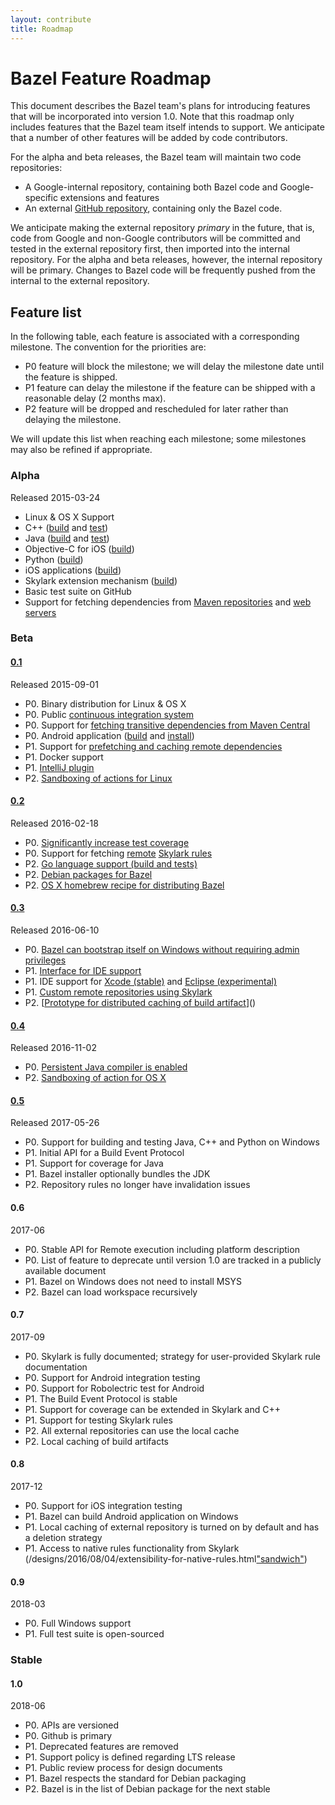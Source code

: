 ```yaml
---
layout: contribute
title: Roadmap
---
```


# Bazel Feature Roadmap

This document describes the Bazel team's plans for introducing features that
will be incorporated into version 1.0. Note that this roadmap only includes
features that the Bazel team itself intends to support. We anticipate that a
number of other features will be added by code contributors.

For the alpha and beta releases, the Bazel team will maintain two code
repositories:

*   A Google-internal repository, containing both Bazel code and
    Google-specific extensions and features
*   An external [GitHub repository](https://github.com/bazelbuild/bazel),
    containing only the Bazel code.

We anticipate making the external repository *primary* in the future, that is,
code from Google and non-Google contributors will be committed and tested in the
external repository first, then imported into the internal repository. For
the alpha and beta releases, however, the internal repository will be primary.
Changes to Bazel code will be frequently pushed from the internal to
the external repository.

## Feature list

In the following table, each feature is associated with a corresponding
milestone. The convention for the priorities are:

*   P0 feature will block the milestone; we will delay the milestone date
    until the feature is shipped.
*   P1 feature can delay the milestone if the feature can be shipped with a
    reasonable delay (2 months max).
*   P2 feature will be dropped and rescheduled for later rather than delaying
    the milestone.

We will update this list when reaching each milestone; some milestones may also
be refined if appropriate.

### Alpha
Released 2015-03-24

* Linux &amp; OS X Support</td>
* C++ ([build](http://bazel.build/docs/be/c-cpp.html#cc_binary) and [test](http://bazel.build/docs/be/c-cpp.html#cc_test))
* Java ([build](http://bazel.build/docs/be/java.html#java_binary) and [test](http://bazel.build/docs/be/java.html#java_test))
* Objective-C for iOS ([build](http://bazel.build/docs/be/objective-c.html#objc_binary))
* Python ([build](http://bazel.build/docs/be/python.html#py_binary))
* iOS applications ([build](http://bazel.build/docs/be/objective-c.html#ios_application))
* Skylark extension mechanism ([build](http://bazel.build/docs/skylark/index.html))
* Basic test suite on GitHub
* Support for fetching dependencies from [Maven repositories](http://bazel.build/docs/be/workspace.html#maven_jar) and [web servers](http://bazel.build/docs/be/workspace.html#http_archive)


### Beta

#### [0.1](https://github.com/bazelbuild/bazel/releases/tag/0.1.0)
Released 2015-09-01

* P0. Binary distribution for Linux & OS X
* P0. Public [continuous integration system](http://ci.bazel.build)
* P0. Support for [fetching transitive dependencies from Maven Central](http://bazel.build/docs/external.html)
* P0. Android application ([build](http://bazel.build/docs/be/android.html#android_binary) and [install](http://bazel.build/docs/bazel-user-manual.html#mobile-install))
* P1. Support for [prefetching and caching remote dependencies](http://bazel.build/docs/external.html)
* P1. Docker support
* P1. [IntelliJ plugin](https://ij.bazel.build/)
* P2. [Sandboxing of actions for Linux](http://bazel.build/docs/bazel-user-manual.html#sandboxing)

#### [0.2](https://github.com/bazelbuild/bazel/releases/tag/0.2.0)

Released 2016-02-18

* P0. [Significantly increase test coverage](https://github.com/bazelbuild/bazel/tree/master/src/test/java/com/google/devtools)
* P0. Support for fetching [remote](http://bazel.build/docs/external.html) [Skylark rules](http://bazel.build/docs/be/functions.html#load)
* P2. [Go language support (build and tests)](https://github.com/bazelbuild/rules_go)
* P2. [Debian packages for Bazel](https://github.com/bazelbuild/bazel/releases/latest)
* P2. [OS X homebrew recipe for distributing Bazel](http://braumeister.org/formula/bazel)

#### [0.3](https://github.com/bazelbuild/bazel/releases/tag/0.3.0)
Released 2016-06-10

* P0. [Bazel can bootstrap itself on Windows without requiring admin privileges](http://bazel.build/docs/windows.html)
* P1. [Interface for IDE support](http://blog.bazel.build/2016/06/10/ide-support.html)
* P1. IDE support for [Xcode (stable)](http://tulsi.bazel.build) and [Eclipse (experimental)](https://github.com/bazelbuild/e4b)
* P1. [Custom remote repositories using Skylark](https://docs.google.com/document/d/1jKbNXOVp2T1zJD_iRnVr8k5D0xZKgO8blMVDlXOksJg)
* P2. [[Prototype for distributed caching of build artifact](https://github.com/bazelbuild/bazel/commit/79adf59e2973754c8c0415fcab45cd58c7c34697)]()

#### [0.4](https://github.com/bazelbuild/bazel/releases/tag/0.4.0)
Released 2016-11-02

* P0. [Persistent Java compiler is enabled](https://github.com/bazelbuild/bazel/commit/490f250b27183a886cf70a5fe9e99d9428141b34)
* P2. [Sandboxing of action for OS X](https://github.com/bazelbuild/bazel/commit/7b825b8ea442246aabfa6a5a8962abd70855d0da)


#### [0.5](https://github.com/bazelbuild/bazel/releases/tag/0.5.0)
Released 2017-05-26

* P0. Support for building and testing Java, C++ and Python on Windows</td>
* P1. Initial API for a Build Event Protocol
* P1. Support for coverage for Java
* P1. Bazel installer optionally bundles the JDK
* P2. Repository rules no longer have invalidation issues

#### 0.6
2017-06

* P0. Stable API for Remote execution including platform description
* P0. List of feature to deprecate until version 1.0 are tracked in a publicly available document
* P1. Bazel on Windows does not need to install MSYS
* P2. Bazel can load workspace recursively

#### 0.7
2017-09

* P0. Skylark is fully documented; strategy for user-provided Skylark rule documentation
* P0. Support for Android integration testing
* P0. Support for Robolectric test for Android
* P1. The Build Event Protocol is stable
* P1. Support for coverage can be extended in Skylark and C++
* P1. Support for testing Skylark rules
* P2. All external repositories can use the local cache
* P2. Local caching of build artifacts

#### 0.8
2017-12

* P0. Support for iOS integration testing
* P1. Bazel can build Android application on Windows
* P1. Local caching of external repository is turned on by default and has a deletion strategy
* P1. Access to native rules functionality from Skylark (/designs/2016/08/04/extensibility-for-native-rules.html["sandwich"]())

#### 0.9
2018-03

* P0. Full Windows support
* P1. Full test suite is open-sourced

### Stable

#### 1.0
2018-06

* P0. APIs are versioned
* P0. Github is primary
* P1. Deprecated features are removed
* P1. Support policy is defined regarding LTS release
* P1. Public review process for design documents
* P1. Bazel respects the standard for Debian packaging
* P2. Bazel is in the list of Debian package for the next stable
